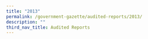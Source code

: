 ```yaml
---
title: "2013"
permalink: /government-gazette/audited-reports/2013/
description: ""
third_nav_title: Audited Reports
---
```

